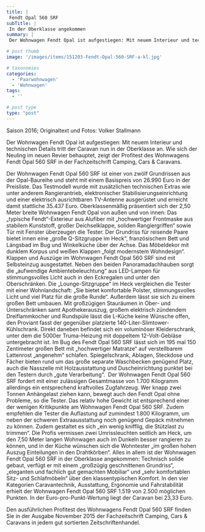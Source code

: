 ```yaml
---
title: |
 Fendt Opal 560 SRF
subTitle: |
 In der Oberklasse angekommen
summary: |
 Der Wohnwagen Fendt Opal ist aufgestiegen: Mit neuem Interieur und technischen Details tritt der Caravan nun in der Oberklasse an. Wie sich der Neuling im neuen Revier behauptet, zeigt der Profitest des Wohnwagens Fendt Opal 560 SRF in der Fachzeitschrift Camping, Cars & Caravans.

# post thumb
image: '/images/items/151203-Fendt-Opal-560-SRF-a-kl.jpg'

# taxonomies
categories: 
  - 'Paarwohnwagen'
  - 'Wohnwagen'
tags:
  - ''

# post type
type: "post"
---
```


Saison 2016; Originaltext und Fotos: Volker Stallmann  

Der Wohnwagen Fendt Opal ist aufgestiegen: Mit neuem Interieur und technischen Details tritt der Caravan nun in der Oberklasse an. Wie sich der Neuling im neuen Revier behauptet, zeigt der Profitest des Wohnwagens Fendt Opal 560 SRF in der Fachzeitschrift Camping, Cars & Caravans.  

Der Wohnwagen Fendt Opal 560 SRF ist einer von zwölf Grundrissen aus der Opal-Baureihe und steht mit einem Basispreis von 26.990 Euro in der Preisliste. Das Testmodell wurde mit zusätzlichen technischen Extras wie unter anderem Rangierantrieb, elektronischer Stabilisierungseinrichtung und einer elektrisch ausrichtbaren TV-Antenne ausgerüstet und erreicht damit stattliche 35.437 Euro. Oberklassenmäßig präsentiert sich der 2,50 Meter breite Wohnwagen Fendt Opal von außen und von innen: Das „typische Fendt“-Exterieur aus Alufiber mit „hochwertiger Frontmaske aus stabilem Kunststoff, großer Deichselklappe, soliden Rangiergriffen“ sowie Tür mit Fenster überzeugen die Tester. Der Grundriss für reisende Paare bietet innen eine „große Q-Sitzgruppe im Heck“, französischem Bett und Längsbad im Bug und Winkelküche über der Achse. Das Möbeldekor mit dunklem Korpus und weißen Klappen „folgt modernstem Wohndesign“. Klappen und Auszüge im Wohnwagen Fendt Opal 560 SRF sind mit Selbsteinzug ausgestattet. Neben den beiden Panoramadachhauben sorgt die „aufwendige Ambientebeleuchtung“ aus LED-Lampen für stimmungsvolles Licht auch in den Eckregalen und unter den Oberschränken. Die „Lounge-Sitzgruppe“ im Heck vergleichen die Tester mit einer Wohnlandschaft: „Sie bietet komfortable Polster, stimmungsvolles Licht und viel Platz für die große Runde“. Außerdem lässt sie sich zu einem großen Bett umbauen. Mit großzügigen Stauräumen in Ober- und Unterschränken samt Apothekerauszug, großem elektrisch zündendem Dreiflammkocher und Rundspüle lässt die L-Küche keine Wünsche offen, den Proviant fasst der gegenüber platzierte 140-Liter-Slimtower-Kühlschrank. Direkt daneben befindet sich ein voluminöser Kleiderschrank, unter dem die 5000er Truma-Heizung mit doppeltem 12-Volt-Gebläse untergebracht ist. Im Bug des Fendt Opal 560 SRF lässt sich im 195 mal 150 Zentimeter großen Bett mit „hochwertiger Matratze“ auf verstellbarem Lattenrost „angenehm“ schlafen. Spiegelschrank, Ablagen, Steckdose und Fächer bieten rund um das große separate Waschbecken genügend Platz, auch die Nasszelle mit Holzausstattung und Duscheinrichtung punktet bei den Testern durch „gute Verarbeitung“.  Der Wohnwagen Fendt Opal 560 SRF fordert mit einer zulässigen Gesamtmasse von 1.700 Kilogramm allerdings ein entsprechend kraftvolles Zugfahrzeug. Wer knapp zwei Tonnen Anhängelast ziehen kann, bewegt auch den Fendt Opal ohne Probleme, so die Tester. Das relativ hohe Gewicht ist entsprechend einer der wenigen Kritikpunkte am Wohnwagen Fendt Opal 560 SRF. Zudem empfehlen die Tester die Auflastung auf zumindest 1.800 Kilogramm, um neben der schweren Extraausstattung noch genügend Gepäck mitnehmen zu können. Zudem gestaltet es sich „ein wenig knifflig, die Stützlast zu trimmen“. Die Profis vermissen zwei Umrissleuchten seitlich am Heck, um den 7,50 Meter langen Wohnwagen auch im Dunkeln besser rangieren zu können, und in der Küche wünschen sich die Wohntester „im großen hohen Auszug Einteilungen in den Drahtkörben“. Alles in allem ist der Wohnwagen Fendt Opal 560 SRF in der Oberklasse angekommen: Technisch solide gebaut, verfügt er mit einem „großzügig geschnittenen Grundriss“, „eleganten und fachlich gut gemachten Mobiliar“ und „sehr komfortablen Sitz- und Schlafmöbeln“ über den klassentypischen Komfort. In den vier Kategorien Caravantechnik, Ausstattung, Ergonomie und Fahrstabilität erhielt der Wohnwagen Fendt Opal 560 SRF 1.519 von 2.500 möglichen Punkten. In der Euro-pro-Punkt-Wertung liegt der Caravan bei 23,33 Euro.   

Den ausführlichen Profitest des Wohnwagens Fendt Opal 560 SRF finden Sie in der Ausgabe November 2015 der Fachzeitschrift Camping, Cars & Caravans in jedem gut sortierten Zeitschriftenhandel.   